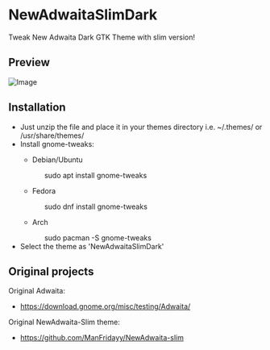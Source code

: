 # NewAdwaitaSlimDark
Tweak New Adwaita Dark GTK Theme with slim version!

## Preview
![Image](NewAdwaitaDarkSlim.png)

## Installation
<ul>
<li>Just unzip the file and place it in your themes directory i.e. ~/.themes/ or /usr/share/themes/</li>
<li>Install gnome-tweaks:</li>
  <ul>
    <li>Debian/Ubuntu</li>
    <ul>sudo apt install gnome-tweaks</ul>
  </ul>
  <ul>
    <li>Fedora</li>
    <ul>sudo dnf install gnome-tweaks</ul>
  </ul>
  <ul>
    <li>Arch</li>
    <ul>sudo pacman -S gnome-tweaks</ul>
  </ul>

<li>Select the theme as 'NewAdwaitaSlimDark'</li>
</ul>
<!--
## Download
[Latest release here](NewAdwaita-slim.tar.xz) also over at [GNOME-Look](https://www.opendesktop.org/p/1288797/).
-->

## Original projects
Original Adwaita:
- https://download.gnome.org/misc/testing/Adwaita/

Original NewAdwaita-Slim theme:
- https://github.com/ManFridayy/NewAdwaita-slim

